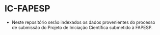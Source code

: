 # IC-FAPESP

- Neste repositório serão indexados os dados provenientes do processo de submissão do Projeto de Iniciação Científica submetido à FAPESP.

